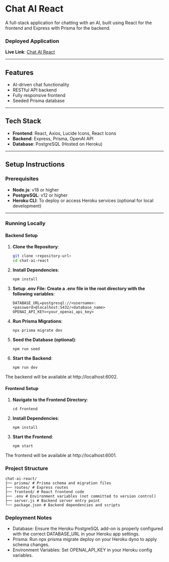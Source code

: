 # Chat AI React

A full-stack application for chatting with an AI, built using React for the frontend and Express with Prisma for the backend.

### Deployed Application

**Live Link**: [Chat AI React](https://secret-waters-32055-a87d6cb73364.herokuapp.com/)

---

## Features

- AI-driven chat functionality
- RESTful API backend
- Fully responsive frontend
- Seeded Prisma database

---

## Tech Stack

- **Frontend**: React, Axios, Lucide Icons, React Icons
- **Backend**: Express, Prisma, OpenAI API
- **Database**: PostgreSQL (Hosted on Heroku)

---

## Setup Instructions

### Prerequisites

- **Node.js**: v18 or higher
- **PostgreSQL**: v12 or higher
- **Heroku CLI**: To deploy or access Heroku services (optional for local development)

---

### Running Locally

#### Backend Setup

1. **Clone the Repository**:

   ```bash
   git clone <repository-url>
   cd chat-ai-react
   ```

2. **Install Dependencies**:

   ```
   npm install
   ```

3. **Setup .env File: Create a .env file in the root directory with the following variables**:

   ```
   DATABASE_URL=postgresql://<username>:<password>@localhost:5432/<database_name>
   OPENAI_API_KEY=<your_openai_api_key>
   ```

4. **Run Prisma Migrations**:

   ```
   npx prisma migrate dev
   ```

5. **Seed the Database (optional)**:

   ```
   npm run seed
   ```

6. **Start the Backend**:

   ```
   npm run dev
   ```

The backend will be available at http://localhost:6002.

#### Frontend Setup

1. **Navigate to the Frontend Directory**:

   ```
   cd frontend
   ```

2. **Install Dependencies**:

   ```
   npm install
   ```

3. **Start the Frontend**:

   ```
   npm start
   ```

The frontend will be available at http://localhost:6001.

### Project Structure

```
chat-ai-react/
├── prisma/ # Prisma schema and migration files
├── routes/ # Express routes
├── frontend/ # React frontend code
├── .env # Environment variables (not committed to version control)
├── server.js # Backend server entry point
└── package.json # Backend dependencies and scripts
```

### Deployment Notes

- Database: Ensure the Heroku PostgreSQL add-on is properly configured with the correct DATABASE_URL in your Heroku app settings.
- Prisma: Run npx prisma migrate deploy on your Heroku dyno to apply schema changes.
- Environment Variables: Set OPENAI_API_KEY in your Heroku config variables.
